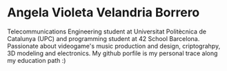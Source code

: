 # Angela Violeta Velandria Borrero

Telecommunications Engineering student at Universitat Politècnica de Catalunya (UPC) and programming student at 42 School Barcelona. Passionate about videogame's music production and design, criptograhpy, 3D modeling and electronics. My github porfile is my personal trace along my education path :)

